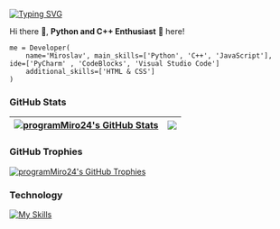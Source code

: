 [![Typing SVG](https://readme-typing-svg.demolab.com?font=Fira+Code&pause=1000&random=false&width=435&lines=Python+Student+in+SoftUni)](https://git.io/typing-svg)

Hi there 👋, **Python and C++ Enthusiast** 🐍 here!  

```
me = Developer(  
    name='Miroslav', main_skills=['Python', 'C++', 'JavaScript'],  ide=['PyCharm' , 'CodeBlocks', 'Visual Studio Code'] 
    additional_skills=['HTML & CSS']
)
```
### GitHub Stats

|<a href="#"><img align="center" src="https://github-readme-stats.vercel.app/api?username=programMiro24&show_icons=true&include_all_commits=true&hide_border=true" alt="programMiro24's GitHub Stats" /></a> | <a href="#"><img align="center" src="https://github-readme-stats.vercel.app/api/top-langs/?username=programMiro24&layout=compact&hide_border=true" /></a> |
| ------------- | ------------- |

### GitHub Trophies

<a href="#"><img align="center" src="https://github-profile-trophy.vercel.app/?username=programMiro24&column=7" alt="programMiro24's GitHub Trophies" /></a>

### Technology
[![My Skills](https://skillicons.dev/icons?i=cpp,py,js,html,css)](https://skillicons.dev)


